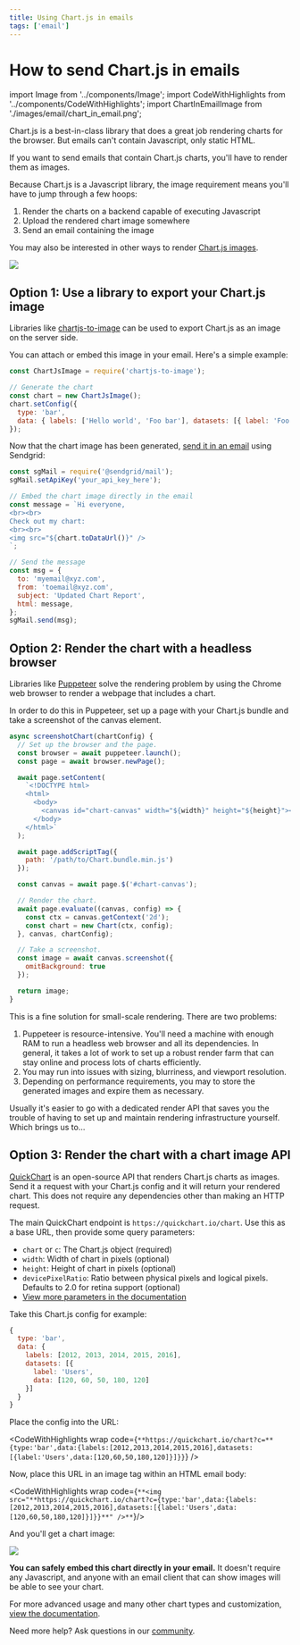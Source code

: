 ```yaml
---
title: Using Chart.js in emails
tags: ['email']
---
```


# How to send Chart.js in emails

import Image from '../components/Image';
import CodeWithHighlights from '../components/CodeWithHighlights';
import ChartInEmailImage from './images/email/chart_in_email.png';

Chart.js is a best-in-class library that does a great job rendering charts for the browser. But emails can't contain Javascript, only static HTML.

If you want to send emails that contain Chart.js charts, you'll have to render them as images.

Because Chart.js is a Javascript library, the image requirement means you'll have to jump through a few hoops:

1. Render the charts on a backend capable of executing Javascript
2. Upload the rendered chart image somewhere
3. Send an email containing the image

You may also be interested in other ways to render [Chart.js images](/documentation/chart-js/image-export/).

<Image noBorder maxWidth={800} caption="You too can render Chart.js in emails." src={ChartInEmailImage} />

## Option 1: Use a library to export your Chart.js image

Libraries like [chartjs-to-image](https://www.npmjs.com/package/chartjs-to-image) can be used to export Chart.js as an image on the server side.

You can attach or embed this image in your email. Here's a simple example:

```js
const ChartJsImage = require('chartjs-to-image');

// Generate the chart
const chart = new ChartJsImage();
chart.setConfig({
  type: 'bar',
  data: { labels: ['Hello world', 'Foo bar'], datasets: [{ label: 'Foo', data: [1, 2] }] },
});
```

Now that the chart image has been generated, [send it in an email](/documentation/send-charts-in-email/) using Sendgrid:

```js
const sgMail = require('@sendgrid/mail');
sgMail.setApiKey('your_api_key_here');

// Embed the chart image directly in the email
const message = `Hi everyone,
<br><br>
Check out my chart:
<br><br>
<img src="${chart.toDataUrl()}" />
`;

// Send the message
const msg = {
  to: 'myemail@xyz.com',
  from: 'toemail@xyz.com',
  subject: 'Updated Chart Report',
  html: message,
};
sgMail.send(msg);
```

## Option 2: Render the chart with a headless browser

Libraries like [Puppeteer](https://pptr.dev) solve the rendering problem by using the Chrome web browser to render a webpage that includes a chart.

In order to do this in Puppeteer, set up a page with your Chart.js bundle and take a screenshot of the canvas element.

```js
async screenshotChart(chartConfig) {
  // Set up the browser and the page.
  const browser = await puppeteer.launch();
  const page = await browser.newPage();

  await page.setContent(
    `<!DOCTYPE html>
    <html>
      <body>
        <canvas id="chart-canvas" width="${width}" height="${height}"></canvas>
      </body>
    </html>`
  );

  await page.addScriptTag({
    path: '/path/to/Chart.bundle.min.js')
  });

  const canvas = await page.$('#chart-canvas');

  // Render the chart.
  await page.evaluate((canvas, config) => {
    const ctx = canvas.getContext('2d');
    const chart = new Chart(ctx, config);
  }, canvas, chartConfig);

  // Take a screenshot.
  const image = await canvas.screenshot({
    omitBackground: true
  });

  return image;
}
```

This is a fine solution for small-scale rendering. There are two problems:

1. Puppeteer is resource-intensive. You'll need a machine with enough RAM to run a headless web browser and all its dependencies. In general, it takes a lot of work to set up a robust render farm that can stay online and process lots of charts efficiently.
2. You may run into issues with sizing, blurriness, and viewport resolution.
3. Depending on performance requirements, you may to store the generated images and expire them as necessary.

Usually it's easier to go with a dedicated render API that saves you the trouble of having to set up and maintain rendering infrastructure yourself. Which brings us to...

## Option 3: Render the chart with a chart image API

[QuickChart](/) is an open-source API that renders Chart.js charts as images. Send it a request with your Chart.js config and it will return your rendered chart. This does not require any dependencies other than making an HTTP request.

The main QuickChart endpoint is `https://quickchart.io/chart`. Use this as a base URL, then provide some query parameters:

- `chart` or `c`: The Chart.js object (required)
- `width`: Width of chart in pixels (optional)
- `height`: Height of chart in pixels (optional)
- `devicePixelRatio`: Ratio between physical pixels and logical pixels. Defaults to 2.0 for retina support (optional)
- [View more parameters in the documentation](/documentation/usage/parameters/)

Take this Chart.js config for example:

```js
{
  type: 'bar',
  data: {
    labels: [2012, 2013, 2014, 2015, 2016],
    datasets: [{
      label: 'Users',
      data: [120, 60, 50, 180, 120]
    }]
  }
}
```

Place the config into the URL:

<CodeWithHighlights wrap code={`**https://quickchart.io/chart?c=**{type:'bar',data:{labels:[2012,2013,2014,2015,2016],datasets:[{label:'Users',data:[120,60,50,180,120]}]}}`} />

Now, place this URL in an image tag within an HTML email body:

<CodeWithHighlights wrap code={`**<img src="**https://quickchart.io/chart?c={type:'bar',data:{labels:[2012,2013,2014,2015,2016],datasets:[{label:'Users',data:[120,60,50,180,120]}]}}**" />**`}/>

And you'll get a chart image:

<Image maxWidth={600} src="https://quickchart.io/chart?c={type:'bar',data:{labels:[2012,2013,2014,2015,2016],datasets:[{label:'Users',data:[120,60,50,180,120]}]}}" />

**You can safely embed this chart directly in your email.** It doesn't require any Javascript, and anyone with an email client that can show images will be able to see your chart.

For more advanced usage and many other chart types and customization, [view the documentation](/documentation/).

Need more help? Ask questions in our [community](https://community.quickchart.io/).
